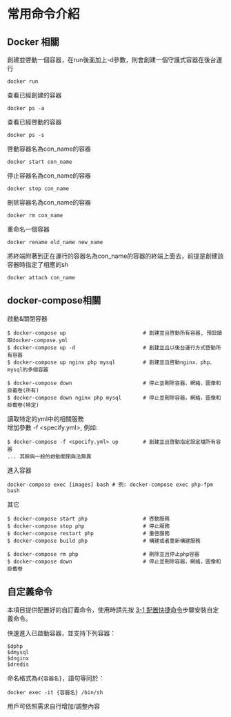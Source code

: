 # 常用命令介紹

## Docker 相關
創建並啓動一個容器，在run後面加上-d參數，則會創建一個守護式容器在後台運行

```
docker run 
```
查看已經創建的容器

```
docker ps -a 
```
查看已經啓動的容器

```
docker ps -s 
```
啓動容器名為con_name的容器
```
docker start con_name 
```
停止容器名為con_name的容器
```
docker stop con_name 
```
刪除容器名為con_name的容器
```
docker rm con_name 
```
重命名一個容器 
```
docker rename old_name new_name 
```
將終端附著到正在運行的容器名為con_name的容器的終端上面去，前提是創建該容器時指定了相應的sh
```
docker attach con_name 
```

## docker-compose相關

啟動&關閉容器
```
$ docker-compose up                         # 創建並且啓動所有容器, 預設讀取docker-compose.yml
$ docker-compose up -d                      # 創建並且以後台運行方式啓動所有容器
$ docker-compose up nginx php mysql         # 創建並且啓動nginx、php、mysql的多個容器

$ docker-compose down                       # 停止並刪除容器，網絡，圖像和掛載卷(所有)
$ docker-compose down nginx php mysql       # 停止並刪除容器，網絡，圖像和掛載卷(特定)
```
讀取特定的yml中的相關服務    
增加參數 -f <specify.yml>, 例如:    
```
$ docker-compose -f <specify.yml> up        # 創建並且啓動指定設定檔所有容器
... 其餘與一般的啟動關閉與法無異
```

進入容器
```
docker-compose exec [images] bash # 例: docker-compose exec php-fpm bash
```

其它  
```
$ docker-compose start php                  # 啓動服務
$ docker-compose stop php                   # 停止服務
$ docker-compose restart php                # 重啓服務
$ docker-compose build php                  # 構建或者重新構建服務

$ docker-compose rm php                     # 刪除並且停止php容器
$ docker-compose down                       # 停止並刪除容器，網絡，圖像和掛載卷
```

## 自定義命令

 本項目提供配置好的自訂義命令，使用時請先按 [3-1 配置快捷命令](https://github.com/DTL625/docker-lnmp#3-1-%E9%85%8D%E7%BD%AE%E5%BF%AB%E6%8D%B7%E5%91%BD%E4%BB%A4)步驟安裝自定義命令。

快速進入已啟動容器，並支持下列容器：
```
$dphp
$dmysql
$dnginx
$dredis
```
 
命名格式為`d{容器名}`，語句等同於：
 ```
 docker exec -it {容器名} /bin/sh
 ```
用戶可依照需求自行增加/調整內容

